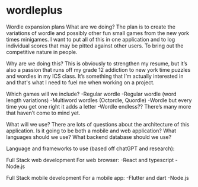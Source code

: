 # wordleplus

Wordle expansion plans
What are we doing?
The plan is to create the variations of wordle and possibly other fun small games from the new york times minigames. I want to put all of this in one application and to log individual scores that may be pitted against other users. To bring out the competitive nature in people.

Why are we doing this?
This is obviously to strengthen my resume, but it’s also a passion that runs off my grade 12 addiction to new york time puzzles and wordles in my ICS class. It’s something that I’m actually interested in and that's what I need to fuel me when working on a project.

Which games will we include?
-Regular wordle
-Regular wordle (word length variations)
-Multiword wordles (Octordle, Quordle)
-Wordle but every time you get one right it adds a letter
-Wordle endless??
There’s many more that haven’t come to mind yet.

What will we use?
There are lots of questions about the architecture of this application. Is it going to be both a mobile and web application? What languages should we use? What backend database should we use?


Language and frameworks to use (based off chatGPT and research):

Full Stack web development
For web browser:
-React and typescript
-Node.js

Full Stack mobile development
For a mobile app:
-Flutter and dart 
-Node.js
